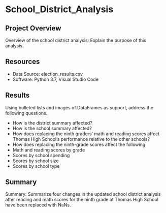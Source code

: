 # School_District_Analysis

## Project Overview
Overview of the school district analysis: Explain the purpose of this analysis.


## Resources
- Data Source: election_results.csv
- Software: Python 3.7, Visual Studio Code

## Results 
Using bulleted lists and images of DataFrames as support, address the following questions.

* How is the district summary affected?
* How is the school summary affected?
* How does replacing the ninth graders’ math and reading scores affect Thomas High School’s performance relative to the other schools?
* How does replacing the ninth-grade scores affect the following:
* Math and reading scores by grade
* Scores by school spending
* Scores by school size
* Scores by school type


## Summary
Summary: Summarize four changes in the updated school district analysis after reading and math scores for the ninth grade at Thomas High School have been replaced with NaNs.
